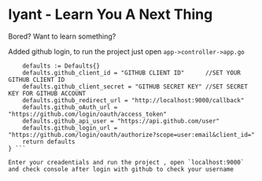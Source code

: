 # lyant - Learn You A Next Thing

Bored? Want to learn something?

Added github login, to run the project just open `app->controller->app.go`

``` func GetDefaults() Defaults {
	defaults := Defaults{}
	defaults.github_client_id = "GITHUB CLIENT ID"      //SET YOUR GITHUB CLIENT ID
	defaults.github_client_secret = "GITHUB SECRET KEY" //SET SECRET KEY FOR GITHUB ACCOUNT
	defaults.github_redirect_url = "http://localhost:9000/callback"
	defaults.github_oAuth_url = "https://github.com/login/oauth/access_token"
	defaults.github_api_user = "https://api.github.com/user"
	defaults.github_login_url = "https://github.com/login/oauth/authorize?scope=user:email&client_id="
	return defaults
} ```

Enter your creadentials and run the project , open `localhost:9000` and check console after login with github to check your username
